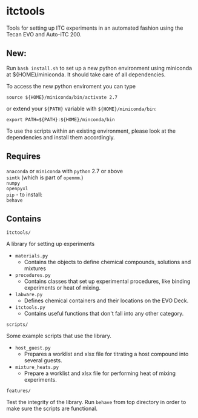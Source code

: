 itctools
=========
Tools for setting up ITC experiments in an automated fashion using the Tecan EVO and Auto-iTC 200.

New:
---
Run `bash install.sh` to set up a new python environment using miniconda at ${HOME}/miniconda. It should take care of all dependencies. 

To access the new python enviroment you can type 
```shell
source ${HOME}/miniconda/bin/activate 2.7
```
or extend your `${PATH}` variable with `${HOME}/miniconda/bin`:
```shell
export PATH=${PATH}:${HOME}/minconda/bin
```
To use the scripts within an existing environment, please look at the dependencies and install them accordingly.

Requires
--------
`anaconda` or `miniconda` with `python` 2.7 or above  
`simtk` (which is part of `openmm`.)  
`numpy`  
`openpyxl`  
`pip` - to install:  
`behave`

Contains
--------
`itctools/`

A library for setting up experiments

  - `materials.py`
    - Contains the objects to define chemical compounds, solutions and mixtures
  - `procedures.py`
    - Contains classes that set up experimental procedures, like binding experiments or heat of mixing.
  - `labware.py`
    - Defines chemical containers and their locations on the EVO Deck.
  - `itctools.py`
    - Contains useful functions that don't fall into any other category. 

`scripts/`

Some example scripts that use the library.

  - `host_guest.py`
    - Prepares a worklist and xlsx file for titrating a host compound into several guests.
  - `mixture_heats.py`
    - Prepare a worklist and xlsx file for performing heat of mixing experiments.
    
`features/`

Test the integrity of the library. Run `behave` from top directory in order to make sure the scripts are functional.
